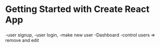 # Getting Started with Create React App
###
-user signup,
-user login,
-make new user
-Dashboard
-control users => remove and edit
